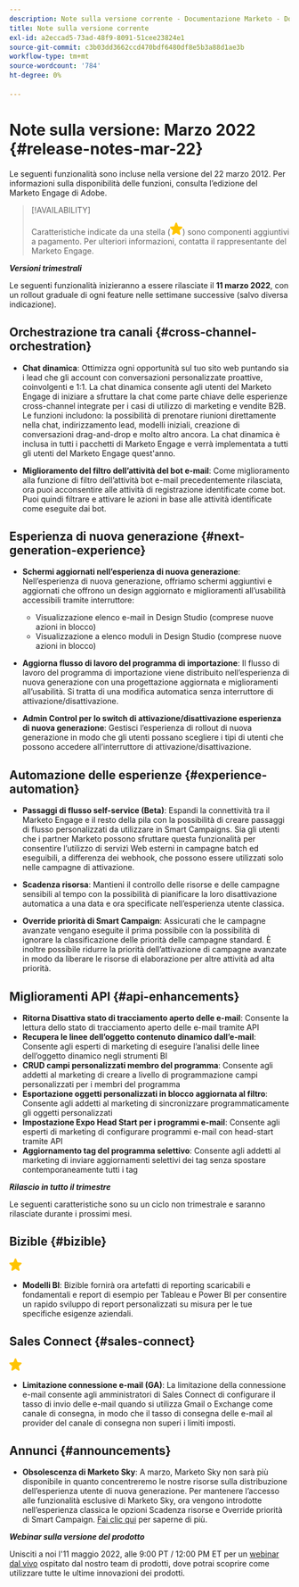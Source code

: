```yaml
---
description: Note sulla versione corrente - Documentazione Marketo - Documentazione del prodotto
title: Note sulla versione corrente
exl-id: a2eccad5-73ad-48f9-8091-51cee23824e1
source-git-commit: c3b03dd3662ccd470bdf6480df8e5b3a88d1ae3b
workflow-type: tm+mt
source-wordcount: '784'
ht-degree: 0%

---
```


# Note sulla versione: Marzo 2022 {#release-notes-mar-22}

Le seguenti funzionalità sono incluse nella versione del 22 marzo 2012. Per informazioni sulla disponibilità delle funzioni, consulta l’edizione del Marketo Engage di Adobe.

>[!AVAILABILITY]
>
>Caratteristiche indicate da una stella (![stella](assets/yellow-star.png)) sono componenti aggiuntivi a pagamento. Per ulteriori informazioni, contatta il rappresentante del Marketo Engage.

**_Versioni trimestrali_**

Le seguenti funzionalità inizieranno a essere rilasciate il **11 marzo 2022**, con un rollout graduale di ogni feature nelle settimane successive (salvo diversa indicazione).

## Orchestrazione tra canali {#cross-channel-orchestration}

* **Chat dinamica**: Ottimizza ogni opportunità sul tuo sito web puntando sia i lead che gli account con conversazioni personalizzate proattive, coinvolgenti e 1:1. La chat dinamica consente agli utenti del Marketo Engage di iniziare a sfruttare la chat come parte chiave delle esperienze cross-channel integrate per i casi di utilizzo di marketing e vendite B2B. Le funzioni includono: la possibilità di prenotare riunioni direttamente nella chat, indirizzamento lead, modelli iniziali, creazione di conversazioni drag-and-drop e molto altro ancora. La chat dinamica è inclusa in tutti i pacchetti di Marketo Engage e verrà implementata a tutti gli utenti del Marketo Engage quest&#39;anno.

* **Miglioramento del filtro dell’attività del bot e-mail**: Come miglioramento alla funzione di filtro dell’attività bot e-mail precedentemente rilasciata, ora puoi acconsentire alle attività di registrazione identificate come bot. Puoi quindi filtrare e attivare le azioni in base alle attività identificate come eseguite dai bot.

## Esperienza di nuova generazione {#next-generation-experience}

* **Schermi aggiornati nell’esperienza di nuova generazione**: Nell’esperienza di nuova generazione, offriamo schermi aggiuntivi e aggiornati che offrono un design aggiornato e miglioramenti all’usabilità accessibili tramite interruttore:

   * Visualizzazione elenco e-mail in Design Studio (comprese nuove azioni in blocco)
   * Visualizzazione a elenco moduli in Design Studio (comprese nuove azioni in blocco)

* **Aggiorna flusso di lavoro del programma di importazione**: Il flusso di lavoro del programma di importazione viene distribuito nell’esperienza di nuova generazione con una progettazione aggiornata e miglioramenti all’usabilità. Si tratta di una modifica automatica senza interruttore di attivazione/disattivazione.

* **Admin Control per lo switch di attivazione/disattivazione esperienza di nuova generazione**: Gestisci l’esperienza di rollout di nuova generazione in modo che gli utenti possano scegliere i tipi di utenti che possono accedere all’interruttore di attivazione/disattivazione.

## Automazione delle esperienze {#experience-automation}

* **Passaggi di flusso self-service (Beta)**: Espandi la connettività tra il Marketo Engage e il resto della pila con la possibilità di creare passaggi di flusso personalizzati da utilizzare in Smart Campaigns. Sia gli utenti che i partner Marketo possono sfruttare questa funzionalità per consentire l’utilizzo di servizi Web esterni in campagne batch ed eseguibili, a differenza dei webhook, che possono essere utilizzati solo nelle campagne di attivazione.

* **Scadenza risorsa**: Mantieni il controllo delle risorse e delle campagne sensibili al tempo con la possibilità di pianificare la loro disattivazione automatica a una data e ora specificate nell’esperienza utente classica.

* **Override priorità di Smart Campaign**: Assicurati che le campagne avanzate vengano eseguite il prima possibile con la possibilità di ignorare la classificazione delle priorità delle campagne standard. È inoltre possibile ridurre la priorità dell’attivazione di campagne avanzate in modo da liberare le risorse di elaborazione per altre attività ad alta priorità.

## Miglioramenti API {#api-enhancements}

* **Ritorna Disattiva stato di tracciamento aperto delle e-mail**: Consente la lettura dello stato di tracciamento aperto delle e-mail tramite API
* **Recupera le linee dell’oggetto contenuto dinamico dall’e-mail**: Consente agli esperti di marketing di eseguire l’analisi delle linee dell’oggetto dinamico negli strumenti BI
* **CRUD campi personalizzati membro del programma**: Consente agli addetti al marketing di creare a livello di programmazione campi personalizzati per i membri del programma
* **Esportazione oggetti personalizzati in blocco aggiornata al filtro**: Consente agli addetti al marketing di sincronizzare programmaticamente gli oggetti personalizzati
* **Impostazione Expo Head Start per i programmi e-mail**: Consente agli esperti di marketing di configurare programmi e-mail con head-start tramite API
* **Aggiornamento tag del programma selettivo**: Consente agli addetti al marketing di inviare aggiornamenti selettivi dei tag senza spostare contemporaneamente tutti i tag

**_Rilascio in tutto il trimestre_**

Le seguenti caratteristiche sono su un ciclo non trimestrale e saranno rilasciate durante i prossimi mesi.

## Bizible {#bizible}

![(stella)](assets/yellow-star.png)

* **Modelli BI**: Bizible fornirà ora artefatti di reporting scaricabili e fondamentali e report di esempio per Tableau e Power BI per consentire un rapido sviluppo di report personalizzati su misura per le tue specifiche esigenze aziendali.

## Sales Connect {#sales-connect}

![(stella)](assets/yellow-star.png)

* **Limitazione connessione e-mail (GA)**: La limitazione della connessione e-mail consente agli amministratori di Sales Connect di configurare il tasso di invio delle e-mail quando si utilizza Gmail o Exchange come canale di consegna, in modo che il tasso di consegna delle e-mail al provider del canale di consegna non superi i limiti imposti.

## Annunci {#announcements}

* **Obsolescenza di Marketo Sky**: A marzo, Marketo Sky non sarà più disponibile in quanto concentreremo le nostre risorse sulla distribuzione dell’esperienza utente di nuova generazione. Per mantenere l’accesso alle funzionalità esclusive di Marketo Sky, ora vengono introdotte nell’esperienza classica le opzioni Scadenza risorse e Override priorità di Smart Campaign. [Fai clic qui](https://nation.marketo.com/t5/the-next-generation-experience/marketo-sky-deprecation-notice/ba-p/320115#M33) per saperne di più.

**_Webinar sulla versione del prodotto_**

Unisciti a noi l&#39;11 maggio 2022, alle 9:00 PT / 12:00 PM ET per un [webinar dal vivo](https://engage.marketo.com/2022_March_May_Release_Webinar_RegistrationPage.html) ospitato dal nostro team di prodotti, dove potrai scoprire come utilizzare tutte le ultime innovazioni dei prodotti.
